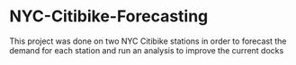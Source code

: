 # NYC-Citibike-Forecasting
This project was done on two NYC Citibike stations in order to forecast the demand for each station and run an analysis to improve the current docks
